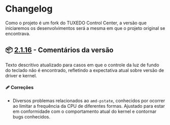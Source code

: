 # Changelog

Como o projeto é um fork do TUXEDO Control Center, a versão que iniciaremos os desenvolvimentos será a mesma em que o projeto original se encontrava.

## 📦 [2.1.16](https://github.com/avell-labs/avell-control-center/releases/tag/2.1.16) - Comentários da versão

Texto descritivo atualizado para casos em que o controle da luz de fundo do teclado não é encontrado, refletindo a expectativa atual sobre versão de driver e kernel.

#### 🩹 Correções

-   Diversos problemas relacionados ao `amd-pstate`, conhecidos por ocorrer ao limitar a frequência da CPU de diferentes formas. Ajustado para estar em conformidade com o comportamento atual do kernel e contornar bugs conhecidos.
